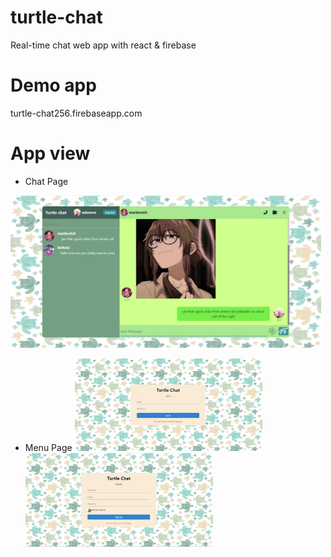 # turtle-chat
Real-time chat web app with react & firebase

# Demo app
turtle-chat256.firebaseapp.com

# App view

- Chat Page

<img src="https://github.com/terkoizmy/turtle-chat/blob/main/img/home.png" alt="drawing" width="500"/>

- Menu Page
<img src="https://github.com/terkoizmy/turtle-chat/blob/main/img/login.png" alt="drawing" width="300"/>  <img src="https://github.com/terkoizmy/turtle-chat/blob/main/img/register.png" alt="drawing" width="300"/>

